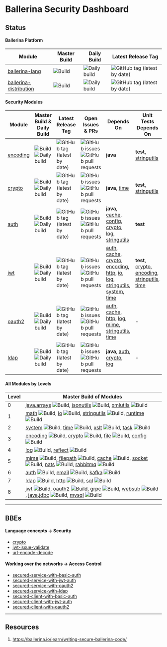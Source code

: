 # Ballerina Security Dashboard

## Status

#### Ballerina Platform

| Module | Master Build | Daily Build | Latest Release Tag |
|---|---|---|---|
| [ballerina-lang](https://github.com/ballerina-platform/ballerina-lang) | ![Build](https://github.com/ballerina-platform/ballerina-lang/workflows/CI%20Build/badge.svg) | ![Daily build](https://github.com/ballerina-platform/ballerina-lang/workflows/Ballerina%20daily%20build/badge.svg) | ![GitHub tag (latest by date)](https://img.shields.io/github/v/tag/ballerina-platform/ballerina-lang) |
| [ballerina-distribution](https://github.com/ballerina-platform/ballerina-distribution) | ![Build](https://github.com/ballerina-platform/ballerina-distribution/workflows/Ballerina%20Distribution%20Build/badge.svg) | ![Daily build](https://github.com/ballerina-platform/ballerina-distribution/workflows/Daily%20build/badge.svg) | ![GitHub tag (latest by date)](https://img.shields.io/github/v/tag/ballerina-platform/ballerina-distribution) |

#### Security Modules

| Module | Master Build & Daily Build | Latest Release Tag | Open Issues & PRs | Depends On | Unit Tests Depends On |
|---|---|---|---|---|---|
| [encoding](https://github.com/ballerina-platform/module-ballerina-encoding) | ![Build](https://github.com/ballerina-platform/module-ballerina-encoding/workflows/Build/badge.svg) ![Daily build](https://github.com/ballerina-platform/module-ballerina-encoding/workflows/Daily%20build/badge.svg) | ![GitHub tag (latest by date)](https://img.shields.io/github/v/tag/ballerina-platform/module-ballerina-encoding) | ![GitHub issues](https://img.shields.io/github/issues/ballerina-platform/module-ballerina-encoding) ![GitHub pull requests](https://img.shields.io/github/issues-pr/ballerina-platform/module-ballerina-encoding) | **java** | **test**, [stringutils](https://github.com/ballerina-platform/module-ballerina-stringutils) |
| [crypto](https://github.com/ballerina-platform/module-ballerina-crypto) | ![Build](https://github.com/ballerina-platform/module-ballerina-crypto/workflows/Build/badge.svg) ![Daily build](https://github.com/ballerina-platform/module-ballerina-crypto/workflows/Daily%20build/badge.svg) | ![GitHub tag (latest by date)](https://img.shields.io/github/v/tag/ballerina-platform/module-ballerina-crypto) | ![GitHub issues](https://img.shields.io/github/issues/ballerina-platform/module-ballerina-crypto) ![GitHub pull requests](https://img.shields.io/github/issues-pr/ballerina-platform/module-ballerina-crypto) | **java**, [time](https://github.com/ballerina-platform/module-ballerina-time) | **test**, [stringutils](https://github.com/ballerina-platform/module-ballerina-stringutils) |
| [auth](https://github.com/ballerina-platform/module-ballerina-auth) | ![Build](https://github.com/ballerina-platform/module-ballerina-auth/workflows/Build/badge.svg) ![Daily build](https://github.com/ballerina-platform/module-ballerina-auth/workflows/Daily%20build/badge.svg) | ![GitHub tag (latest by date)](https://img.shields.io/github/v/tag/ballerina-platform/module-ballerina-auth) | ![GitHub issues](https://img.shields.io/github/issues/ballerina-platform/module-ballerina-auth) ![GitHub pull requests](https://img.shields.io/github/issues-pr/ballerina-platform/module-ballerina-auth) | **java**, [cache](https://github.com/ballerina-platform/module-ballerina-cache), [config](https://github.com/ballerina-platform/module-ballerina-config), [crypto](https://github.com/ballerina-platform/module-ballerina-crypto), [log](https://github.com/ballerina-platform/module-ballerina-log), [stringutils](https://github.com/ballerina-platform/module-ballerina-stringutils) | **test** |
| [jwt](https://github.com/ballerina-platform/module-ballerina-jwt) | ![Build](https://github.com/ballerina-platform/module-ballerina-jwt/workflows/Build/badge.svg) ![Daily build](https://github.com/ballerina-platform/module-ballerina-jwt/workflows/Daily%20build/badge.svg) | ![GitHub tag (latest by date)](https://img.shields.io/github/v/tag/ballerina-platform/module-ballerina-jwt) | ![GitHub issues](https://img.shields.io/github/issues/ballerina-platform/module-ballerina-jwt) ![GitHub pull requests](https://img.shields.io/github/issues-pr/ballerina-platform/module-ballerina-jwt) | [auth](https://github.com/ballerina-platform/module-ballerina-auth), [cache](https://github.com/ballerina-platform/module-ballerina-cache), [crypto](https://github.com/ballerina-platform/module-ballerina-crypto), [encoding](https://github.com/ballerina-platform/module-ballerina-encoding), [http](https://github.com/ballerina-platform/module-ballerina-http), [io](https://github.com/ballerina-platform/module-ballerina-io), [log](https://github.com/ballerina-platform/module-ballerina-log), [stringutils](https://github.com/ballerina-platform/module-ballerina-stringutils), [system](https://github.com/ballerina-platform/module-ballerina-system), [time](https://github.com/ballerina-platform/module-ballerina-time) | **test**, [crypto](https://github.com/ballerina-platform/module-ballerina-crypto), [encoding](https://github.com/ballerina-platform/module-ballerina-encoding), [stringutils](https://github.com/ballerina-platform/module-ballerina-stringutils), [time](https://github.com/ballerina-platform/module-ballerina-time) |
| [oauth2](https://github.com/ballerina-platform/module-ballerina-oauth2) | ![Build](https://github.com/ballerina-platform/module-ballerina-oauth2/workflows/Build/badge.svg) ![Daily build](https://github.com/ballerina-platform/module-ballerina-oauth2/workflows/Daily%20build/badge.svg) | ![GitHub tag (latest by date)](https://img.shields.io/github/v/tag/ballerina-platform/module-ballerina-oauth2) | ![GitHub issues](https://img.shields.io/github/issues/ballerina-platform/module-ballerina-oauth2) ![GitHub pull requests](https://img.shields.io/github/issues-pr/ballerina-platform/module-ballerina-oauth2) | [auth](https://github.com/ballerina-platform/module-ballerina-auth), [cache](https://github.com/ballerina-platform/module-ballerina-cache), [http](https://github.com/ballerina-platform/module-ballerina-http), [log](https://github.com/ballerina-platform/module-ballerina-log), [mime](https://github.com/ballerina-platform/module-ballerina-mime), [stringutils](https://github.com/ballerina-platform/module-ballerina-stringutils), [time](https://github.com/ballerina-platform/module-ballerina-time) | - |
| [ldap](https://github.com/ballerina-platform/module-ballerina-ldap) | ![Build](https://github.com/ballerina-platform/module-ballerina-ldap/workflows/Build/badge.svg) ![Daily build](https://github.com/ballerina-platform/module-ballerina-ldap/workflows/Daily%20build/badge.svg) | ![GitHub tag (latest by date)](https://img.shields.io/github/v/tag/ballerina-platform/module-ballerina-ldap) | ![GitHub issues](https://img.shields.io/github/issues/ballerina-platform/module-ballerina-ldap) ![GitHub pull requests](https://img.shields.io/github/issues-pr/ballerina-platform/module-ballerina-ldap) | **java**, [auth](https://github.com/ballerina-platform/module-ballerina-auth), [crypto](https://github.com/ballerina-platform/module-ballerina-crypto), [log](https://github.com/ballerina-platform/module-ballerina-log) | - |

#### All Modules by Levels

| Level | Master Build of Modules |
|---|---|
| 0 | [java.arrays](https://github.com/ballerina-platform/module-ballerina-java.arrays) ![Build](https://github.com/ballerina-platform/module-ballerina-java.arrays/workflows/Build/badge.svg), [jsonutils](https://github.com/ballerina-platform/module-ballerina-jsonutils) ![Build](https://github.com/ballerina-platform/module-ballerina-jsonutils/workflows/Build/badge.svg), [xmlutils](https://github.com/ballerina-platform/module-ballerina-xmlutils) ![Build](https://github.com/ballerina-platform/module-ballerina-xmlutils/workflows/Build/badge.svg) |
| 1 | [math](https://github.com/ballerina-platform/module-ballerina-math) ![Build](https://github.com/ballerina-platform/module-ballerina-math/workflows/Build/badge.svg), [io](https://github.com/ballerina-platform/module-ballerina-io) ![Build](https://github.com/ballerina-platform/module-ballerina-io/workflows/Build/badge.svg), [stringutils](https://github.com/ballerina-platform/module-ballerina-stringutils) ![Build](https://github.com/ballerina-platform/module-ballerina-stringutils/workflows/Build/badge.svg), [runtime](https://github.com/ballerina-platform/module-ballerina-runtime) ![Build](https://github.com/ballerina-platform/module-ballerina-runtime/workflows/Build/badge.svg) |
| 2 | [system](https://github.com/ballerina-platform/module-ballerina-system) ![Build](https://github.com/ballerina-platform/module-ballerina-system/workflows/Build/badge.svg), [time](https://github.com/ballerina-platform/module-ballerina-time) ![Build](https://github.com/ballerina-platform/module-ballerina-time/workflows/Build%20master%20branch/badge.svg), [xslt](https://github.com/ballerina-platform/module-ballerina-xslt) ![Build](https://github.com/ballerina-platform/module-ballerina-xslt/workflows/Build%20master%20branch/badge.svg), [task](https://github.com/ballerina-platform/module-ballerina-task) ![Build](https://github.com/ballerina-platform/module-ballerina-task/workflows/Build%20master%20branch/badge.svg) |
| 3 | [encoding](https://github.com/ballerina-platform/module-ballerina-encoding) ![Build](https://github.com/ballerina-platform/module-ballerina-encoding/workflows/Build/badge.svg), [crypto](https://github.com/ballerina-platform/module-ballerina-crypto) ![Build](https://github.com/ballerina-platform/module-ballerina-crypto/workflows/Build/badge.svg), [file](https://github.com/ballerina-platform/module-ballerina-file) ![Build](https://github.com/ballerina-platform/module-ballerina-file/workflows/Build%20master%20branch/badge.svg), [config](https://github.com/ballerina-platform/module-ballerina-config) ![Build](https://github.com/ballerina-platform/module-ballerina-config/workflows/Build/badge.svg) |
| 4 | [log](https://github.com/ballerina-platform/module-ballerina-log) ![Build](https://github.com/ballerina-platform/module-ballerina-log/workflows/Build/badge.svg), [reflect](https://github.com/ballerina-platform/module-ballerina-reflect) ![Build](https://github.com/ballerina-platform/module-ballerina-reflect/workflows/Build/badge.svg) |
| 5 | [mime](https://github.com/ballerina-platform/module-ballerina-mime) ![Build](https://github.com/ballerina-platform/module-ballerina-mime/workflows/Build/badge.svg), [filepath](https://github.com/ballerina-platform/module-ballerina-filepath) ![Build](https://github.com/ballerina-platform/module-ballerina-filepath/workflows/Build%20master%20branch/badge.svg), [cache](https://github.com/ballerina-platform/module-ballerina-cache) ![Build](https://github.com/ballerina-platform/module-ballerina-cache/workflows/Build%20master%20branch/badge.svg), [socket](https://github.com/ballerina-platform/module-ballerina-socket) ![Build](https://github.com/ballerina-platform/module-ballerina-socket/workflows/Build%20master%20branch/badge.svg), [nats](https://github.com/ballerina-platform/module-ballerinax-nats) ![Build](https://github.com/ballerina-platform/module-ballerinax-nats/workflows/Build%20master%20branch/badge.svg), [rabbitmq](https://github.com/ballerina-platform/module-ballerina-rabbitmq) ![Build](https://github.com/ballerina-platform/module-ballerina-rabbitmq/workflows/Build/badge.svg) |
| 6 | [auth](https://github.com/ballerina-platform/module-ballerina-auth) ![Build](https://github.com/ballerina-platform/module-ballerina-auth/workflows/Build/badge.svg), [email](https://github.com/ballerina-platform/module-ballerina-email) ![Build](https://github.com/ballerina-platform/module-ballerina-email/workflows/Build%20master%20branch/badge.svg), [kafka](https://github.com/ballerina-platform/module-ballerinax-kafka) ![Build](https://github.com/ballerina-platform/module-ballerinax-kafka/workflows/Build/badge.svg) |
| 7 | [ldap](https://github.com/ballerina-platform/module-ballerina-ldap) ![Build](https://github.com/ballerina-platform/module-ballerina-ldap/workflows/Build/badge.svg), [http](https://github.com/ballerina-platform/module-ballerina-http) ![Build](https://github.com/ballerina-platform/module-ballerina-http/workflows/Build%20master%20branch/badge.svg), [sql](https://github.com/ballerina-platform/module-ballerina-sql) ![Build](https://github.com/ballerina-platform/module-ballerina-sql/workflows/Build/badge.svg) |
| 8 | [jwt](https://github.com/ballerina-platform/module-ballerina-jwt) ![Build](https://github.com/ballerina-platform/module-ballerina-jwt/workflows/Build/badge.svg), [oauth2](https://github.com/ballerina-platform/module-ballerina-oauth2) ![Build](https://github.com/ballerina-platform/module-ballerina-oauth2/workflows/Build/badge.svg), [grpc](https://github.com/ballerina-platform/module-ballerina-grpc) ![Build](https://github.com/ballerina-platform/module-ballerina-grpc/workflows/Build%20master%20branch/badge.svg), [websub](https://github.com/ballerina-platform/module-ballerina-websub) ![Build](https://github.com/ballerina-platform/module-ballerina-websub/workflows/Build/badge.svg), [java.jdbc](https://github.com/ballerina-platform/module-ballerina-java.jdbc) ![Build](https://github.com/ballerina-platform/module-ballerina-java.jdbc/workflows/Build/badge.svg), [mysql](https://github.com/ballerina-platform/module-ballerinax-mysql) ![Build](https://github.com/ballerina-platform/module-ballerinax-mysql/workflows/Build/badge.svg) |

---

## BBEs

#### Language concepts -> Security

- [crypto](https://ballerina.io/swan-lake/learn/by-example/crypto.html)
- [jwt-issue-validate](https://ballerina.io/swan-lake/learn/by-example/jwt-issue-validate.html)
- [url-encode-decode](https://ballerina.io/swan-lake/learn/by-example/url-encode-decode.html)

#### Working over the networks -> Access Control

- [secured-service-with-basic-auth](https://ballerina.io/swan-lake/learn/by-example/secured-service-with-basic-auth.html)
- [secured-service-with-jwt-auth](https://ballerina.io/swan-lake/learn/by-example/secured-service-with-jwt-auth.html)
- [secured-service-with-oauth2](https://ballerina.io/swan-lake/learn/by-example/secured-service-with-oauth2.html)
- [secured-service-with-ldap](https://ballerina.io/swan-lake/learn/by-example/secured-service-with-ldap.html)
- [secured-client-with-basic-auth](https://ballerina.io/swan-lake/learn/by-example/secured-client-with-basic-auth.html)
- [secured-client-with-jwt-auth](https://ballerina.io/swan-lake/learn/by-example/secured-client-with-jwt-auth.html)
- [secured-client-with-oauth2](https://ballerina.io/swan-lake/learn/by-example/secured-client-with-oauth2.html)

---

## Resources

1. https://ballerina.io/learn/writing-secure-ballerina-code/
